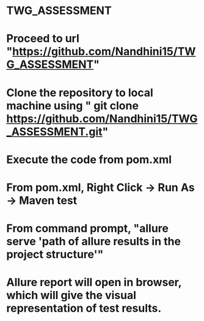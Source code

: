 # TWG_ASSESSMENT
# Proceed to url "https://github.com/Nandhini15/TWG_ASSESSMENT"
# Clone the repository to local machine using " git clone https://github.com/Nandhini15/TWG_ASSESSMENT.git"
# Execute the code from pom.xml
# From pom.xml, Right Click -> Run As -> Maven test
# From command prompt, "allure serve 'path of allure results in the project structure'"
# Allure report will open in browser, which will give the visual representation of test results.
